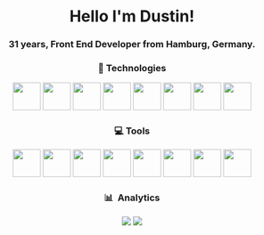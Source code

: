 <h1 align='center'>Hello I'm Dustin!</h1>
<h3 align='center'>31 years, Front End Developer from Hamburg, Germany.</h3>

<h3 align='center'> 🚀 Technologies </h3>
<p align="center">
<a target="_blank" href="https://html.spec.whatwg.org/multipage/"><img src="https://cdn.jsdelivr.net/gh/devicons/devicon/icons/html5/html5-original.svg" width="50px"></a>
<a target="_blank" href="https://www.w3.org/Style/CSS/"><img src="https://cdn.jsdelivr.net/gh/devicons/devicon/icons/css3/css3-original.svg" width="50px"></a>
<a target="_blank" href="https://www.ecma-international.org/publications-and-standards/standards/ecma-262/"><img src="https://cdn.jsdelivr.net/gh/devicons/devicon/icons/javascript/javascript-original.svg" width="50px"></a>
<a target="_blank" href="https://sass-lang.com/"><img src="https://cdn.jsdelivr.net/gh/devicons/devicon/icons/sass/sass-original.svg" width="50px"></a>
<a target="_blank" href="https://bulma.io/"><img src="https://cdn.jsdelivr.net/gh/devicons/devicon/icons/bulma/bulma-plain.svg" width="50px"></a>
<a target="_blank" href="https://getbootstrap.com/"><img src="https://cdn.jsdelivr.net/gh/devicons/devicon/icons/bootstrap/bootstrap-original.svg" width="50px"></a>
<a target="_blank" href="https://jquery.com/"><img src="https://cdn.jsdelivr.net/gh/devicons/devicon/icons/jquery/jquery-original.svg" width="50px"></a>
<a target="_blank" href="https://vuejs.org/"><img src="https://cdn.jsdelivr.net/gh/devicons/devicon/icons/vuejs/vuejs-original.svg" width="50px"></a>
</p>

<h3 align='center'> 💻 Tools </h3>
<p align="center">
<a href="https://npmjs.com/"><img src="https://cdn.jsdelivr.net/gh/devicons/devicon/icons/npm/npm-original-wordmark.svg" width="50px"></a>
<a href="https://yarnpkg.com/"><img src="https://cdn.jsdelivr.net/gh/devicons/devicon/icons/yarn/yarn-original.svg" width="50px"></a>
<a href="https://www.ubuntu.com/"><img src="https://cdn.jsdelivr.net/gh/devicons/devicon/icons/ubuntu/ubuntu-plain.svg" width="50px"></a>
<a href="https://www.docker.com/"><img src="https://cdn.jsdelivr.net/gh/devicons/devicon/icons/docker/docker-original.svg" width="50px"></a>
<a href="https://git-scm.com/"><img src="https://cdn.jsdelivr.net/gh/devicons/devicon/icons/git/git-original.svg" width="50px"></a>
<a href="https://www.atlassian.com/de/software/jira"><img src="https://cdn.jsdelivr.net/gh/devicons/devicon/icons/jira/jira-original.svg" width="50px"></a>
<a href="https://code.visualstudio.com/"><img src="https://cdn.jsdelivr.net/gh/devicons/devicon/icons/vscode/vscode-original.svg" width="50px"></a>
<a href="https://www.google.com/intl/en_us/chrome/"><img src="https://cdn.jsdelivr.net/gh/devicons/devicon/icons/chrome/chrome-original.svg" width="50px"></a>

<h3 align='center'> 📊 &nbsp;Analytics </h3>
<p align="center">
  <img align="center" src="https://github-readme-stats.vercel.app/api/top-langs/?username=dstN&theme=radical&langs_count=8&count_private=true&layout=compact">
  <img align="center" src="https://github-readme-stats-self-five.vercel.app/api?username=dstN&theme=radical&count_private=true&show_icons=true">
</p>
